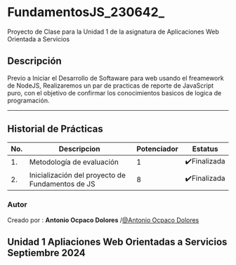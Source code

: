 # FundamentosJS_230642_
 Proyecto de Clase para la Unidad 1 de la asignatura de Aplicaciones Web Orientada a Servicios

## Descripción
Previo a Iniciar el Desarrollo de Softaware para web usando el freamework de NodeJS, Realizaremos un par de practicas de reporte de JavaScript puro, con el objetivo de confirmar los conocimientos basicos de logica de programación.

***
## Historial de Prácticas

|   No.|Descripcion|Potenciador|Estatus|
|--|--|--|--|
|1.|Metodología de evaluación| 1|✔️Finalizada|
|2.|Inicialización del proyecto de Fundamentos de JS|8|✔️Finalizada|

### Autor
Creado por : **Antonio Ocpaco Dolores** /[@Antonio Ocpaco Dolores](https://github.com/ANTONIO-OCPACO-DOLORES)

Unidad 1  Apliaciones Web Orientadas a Servicios 
Septiembre 2024
---
